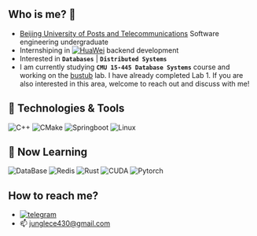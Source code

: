 ## Who is me? :eyes:
- [Beijing University of Posts and Telecommunications](https://www.bupt.edu.cn) Software engineering undergraduate
- Internshiping in [![HuaWei](https://img.shields.io/badge/HUAWEI-informational?style=flat-square&logo=huawei&logoColor=white&color=ff0000)](https://www.huawei.com) backend development
- Interested in <b>`Databases`</b> | <b>`Distributed Systems`</b>
- I am currently studying <b>`CMU 15-445 Database Systems`</b> course and working on the [bustub](https://github.com/cmu-db/bustub) lab. I have already completed Lab 1. If you are also interested in this area, welcome to reach out and discuss with me!

## 🔧 Technologies & Tools
![C++](https://img.shields.io/badge/C++-informational?style=flat-square&logo=cplusplus&logoColor=white&color=00599C)
![CMake](https://img.shields.io/badge/CMake-informational?style=flat-square&logo=cmake&logoColor=white&color=064F8C)
![Springboot](https://img.shields.io/badge/SpringBoot-informational?style=flat-square&logo=Spring&logoColor=white&color=6DB33F)
![Linux](https://img.shields.io/badge/Linux-informational?style=flat-square&logo=Linux&logoColor=white&color=FCC624)

## 🌟 Now Learning

![DataBase](https://img.shields.io/badge/DataBase-informational?style=flat-square&logo=MySQL&logoColor=white&color=4479A1)
![Redis](https://img.shields.io/badge/Redis-informational?style=flat-square&logo=Redis&logoColor=white&color=FF4438)
![Rust](https://img.shields.io/badge/Rust-informational?style=flat-square&logo=rust&logoColor=white&color=000000)
![CUDA](https://img.shields.io/badge/CUDA-informational?style=flat-square&logo=nvidia&logoColor=white&color=76B900)
![Pytorch](https://img.shields.io/badge/Pytorch-informational?style=flat-square&logo=pytorch&logoColor=white&color=EE4C2C)

## How to reach me?

- [![telegram](https://img.shields.io/static/v1?style=flat-square&logo=telegram&label=&message=@Jungle&color=eaeff9&labelColor=blue)](https://t.me/Junglehaobin)
- 📫 junglece430@gmail.com
